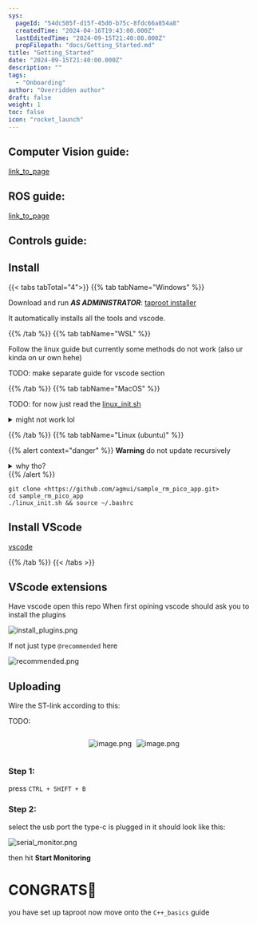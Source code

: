 ```yaml
---
sys:
  pageId: "54dc585f-d15f-45d0-b75c-8fdc66a854a8"
  createdTime: "2024-04-16T19:43:00.000Z"
  lastEditedTime: "2024-09-15T21:40:00.000Z"
  propFilepath: "docs/Getting_Started.md"
title: "Getting_Started"
date: "2024-09-15T21:40:00.000Z"
description: ""
tags:
  - "Onboarding"
author: "Overridden author"
draft: false
weight: 1
toc: false
icon: "rocket_launch"
---
```


## Computer Vision guide:

[link_to_page](86d45bc0-388b-4d26-8848-44f255f73d0e)

## ROS guide:

[link_to_page](3c76c1de-ec8f-46d6-8b0a-294005edc2d5)

## Controls guide:

## Install

{{< tabs tabTotal="4">}}
{{% tab tabName="Windows" %}}

Download and run _**AS ADMINISTRATOR**_: [taproot installer](https://github.com/Thornbots/TeachingFreshies/releases/tag/1.0)

It automatically installs all the tools and vscode.

{{% /tab %}}
{{% tab tabName="WSL" %}}

Follow the linux guide but currently some methods do not work (also ur kinda on ur own hehe)

TODO: make separate guide for vscode section

{{% /tab %}}
{{% tab tabName="MacOS" %}}

TODO: for now just read the [linux_init.sh](https://github.com/agmui/sample_rm_pico_app/blob/main/linux_init.sh)

<details>
<summary>might not work lol</summary>

`brew install libusb pkg-config`

Next install: [vscode](https://code.visualstudio.com/Download)

</details>

{{% /tab %}}
{{% tab tabName="Linux (ubuntu)" %}}

{{% alert context="danger" %}}
**Warning** do not update recursively
<details>
<summary>why tho?</summary>
There are some submodules that may go on for a while (like tinyusb) and I highly
recommend you don't need to get them.
If you want to see what submodules I update just look in `linux_init.sh`
</details>
{{% /alert %}}

```shell
git clone <https://github.com/agmui/sample_rm_pico_app.git>
cd sample_rm_pico_app
./linux_init.sh && source ~/.bashrc
```

## Install VScode

[vscode](https://code.visualstudio.com/Download)

{{% /tab %}}
{{< /tabs >}}

## VScode extensions

Have vscode open this repo
When first opining vscode should ask you to install the plugins

![install_plugins.png](https://prod-files-secure.s3.us-west-2.amazonaws.com/d518164a-d88e-44d1-a4ee-3adb3bd8bce0/89bd30f0-1825-4e77-867b-0a41ce370880/install_plugins.png?X-Amz-Algorithm=AWS4-HMAC-SHA256&X-Amz-Content-Sha256=UNSIGNED-PAYLOAD&X-Amz-Credential=ASIAZI2LB466QFMVAUK2%2F20250226%2Fus-west-2%2Fs3%2Faws4_request&X-Amz-Date=20250226T090837Z&X-Amz-Expires=3600&X-Amz-Security-Token=IQoJb3JpZ2luX2VjEB8aCXVzLXdlc3QtMiJHMEUCIQD9RADMgoR2%2BpWI5jefMD3gwQ%2FgXchXVzu2spOUkoxlmQIgDT9KAs6omfza7fDs3PMzgOIDpVNCt57qCpvbk%2FUt5U0q%2FwMIWBAAGgw2Mzc0MjMxODM4MDUiDG3KwX4Q%2FM6oijtY%2FyrcA%2BfZgZ2%2FenUlGYLZg11e7LaP0z5kBJrxe2W9k%2BPyl6gjw5bUJyRflXevKp%2BfjBBACSCmDaeSqcW17BNwuK13u%2BHGU2GEwI8%2BNPhVdYcDnyCkeKXzW9QhQRVlewSyp520NGJSde8tPD3Xhbk6%2BlcosRPVyvm%2FQPy5l3uW4bCe08feLuBsznHtOif2sBch4z04a%2BxanPC2s9D1kDSANgzFlLRNED5cn7VDlQH%2FmUbjCR1nT5wtnGJtyRVhCliRZ12L0u%2FbYHscrQW%2B8BA2KMfey87mMz7DWIj3o3xVibkARUwp6YiahoTnHA1t4uN0amLtTL963CYoPHhXOgO8HyXrjM%2BHE%2F7AWnGXpD8T8xtQfN1NwrEImf7VF6NDev2dIExSc7x4v9jo16O%2BGg0o3l0xLvU1322b1yMF208GnZeQNfIYd64emUWXBMYCgYT8mzm7pueQEjw9P3QJqArCsaAaCry0aO6q748S8unQnHbg28qp4QMFlCkofwOzzvrLxA8zKuhIEsQkjfgTxr1vhd68coSPbjN%2FgaOa9iKycVIMEGzJQ%2BlHUo90hwhhsc4a%2BFA4A5%2Fz%2Bq%2BJThwvzpmea77UiBhPWPjvhOXae1f9cJiYM2GZqQR46Ng%2BjhREp9BLMMj%2F%2Br0GOqUBNVaOahgWUomrtezoBdAxtAXRnYMG7dFpP4MCzvXVHicjH0vDViFQXXwczxvwFWPZkTFAWYXb4ZZIFTDRnBNQ7DFhbONU69AThTZR8SILZu8jhyjuS4QlHts%2Bi8GnQ%2B7bZTgpns61pGWN0kx9KLjzNh1GZ1evZKOLpfc23gQ6AoSMq5GwoxhWBp2mCNm1Yyb%2Bh8TP3rm9FiCFvRqu9W4gH%2F414FKY&X-Amz-Signature=73aae8077c32f23c1b36bf3957ed03c79645a8aabffb98957b6c07c0c46ddf78&X-Amz-SignedHeaders=host&x-id=GetObject)

If not just type `@recommended` here  

![recommended.png](https://prod-files-secure.s3.us-west-2.amazonaws.com/d518164a-d88e-44d1-a4ee-3adb3bd8bce0/61e661e9-5d85-4dfc-be0d-8d2097a5e793/recommended.png?X-Amz-Algorithm=AWS4-HMAC-SHA256&X-Amz-Content-Sha256=UNSIGNED-PAYLOAD&X-Amz-Credential=ASIAZI2LB466QFMVAUK2%2F20250226%2Fus-west-2%2Fs3%2Faws4_request&X-Amz-Date=20250226T090837Z&X-Amz-Expires=3600&X-Amz-Security-Token=IQoJb3JpZ2luX2VjEB8aCXVzLXdlc3QtMiJHMEUCIQD9RADMgoR2%2BpWI5jefMD3gwQ%2FgXchXVzu2spOUkoxlmQIgDT9KAs6omfza7fDs3PMzgOIDpVNCt57qCpvbk%2FUt5U0q%2FwMIWBAAGgw2Mzc0MjMxODM4MDUiDG3KwX4Q%2FM6oijtY%2FyrcA%2BfZgZ2%2FenUlGYLZg11e7LaP0z5kBJrxe2W9k%2BPyl6gjw5bUJyRflXevKp%2BfjBBACSCmDaeSqcW17BNwuK13u%2BHGU2GEwI8%2BNPhVdYcDnyCkeKXzW9QhQRVlewSyp520NGJSde8tPD3Xhbk6%2BlcosRPVyvm%2FQPy5l3uW4bCe08feLuBsznHtOif2sBch4z04a%2BxanPC2s9D1kDSANgzFlLRNED5cn7VDlQH%2FmUbjCR1nT5wtnGJtyRVhCliRZ12L0u%2FbYHscrQW%2B8BA2KMfey87mMz7DWIj3o3xVibkARUwp6YiahoTnHA1t4uN0amLtTL963CYoPHhXOgO8HyXrjM%2BHE%2F7AWnGXpD8T8xtQfN1NwrEImf7VF6NDev2dIExSc7x4v9jo16O%2BGg0o3l0xLvU1322b1yMF208GnZeQNfIYd64emUWXBMYCgYT8mzm7pueQEjw9P3QJqArCsaAaCry0aO6q748S8unQnHbg28qp4QMFlCkofwOzzvrLxA8zKuhIEsQkjfgTxr1vhd68coSPbjN%2FgaOa9iKycVIMEGzJQ%2BlHUo90hwhhsc4a%2BFA4A5%2Fz%2Bq%2BJThwvzpmea77UiBhPWPjvhOXae1f9cJiYM2GZqQR46Ng%2BjhREp9BLMMj%2F%2Br0GOqUBNVaOahgWUomrtezoBdAxtAXRnYMG7dFpP4MCzvXVHicjH0vDViFQXXwczxvwFWPZkTFAWYXb4ZZIFTDRnBNQ7DFhbONU69AThTZR8SILZu8jhyjuS4QlHts%2Bi8GnQ%2B7bZTgpns61pGWN0kx9KLjzNh1GZ1evZKOLpfc23gQ6AoSMq5GwoxhWBp2mCNm1Yyb%2Bh8TP3rm9FiCFvRqu9W4gH%2F414FKY&X-Amz-Signature=707c82a2c1f00a0120ab971803050272195c0056f8d448f4af7daf73aaec4cfb&X-Amz-SignedHeaders=host&x-id=GetObject)

## Uploading

Wire the ST-link according to this:

TODO:

<div style="display: flex;flex-direction: row; column-gap:10px; max-width: 630px;justify-content: center;">
<div>

![image.png](https://prod-files-secure.s3.us-west-2.amazonaws.com/d518164a-d88e-44d1-a4ee-3adb3bd8bce0/210ecb78-1116-4d7b-b9b7-2292f66fa2c2/image.png?X-Amz-Algorithm=AWS4-HMAC-SHA256&X-Amz-Content-Sha256=UNSIGNED-PAYLOAD&X-Amz-Credential=ASIAZI2LB4667WS2QVYW%2F20250226%2Fus-west-2%2Fs3%2Faws4_request&X-Amz-Date=20250226T090839Z&X-Amz-Expires=3600&X-Amz-Security-Token=IQoJb3JpZ2luX2VjECAaCXVzLXdlc3QtMiJHMEUCIQD5q3Cp%2FNlxXZ%2Fi1QKw6HO9EFPvUD3Zj5QggB5NZMeVHgIgNTT3%2FI20hH1xWF8xh0sGY2nlzyknaA8cWNAGKyZ1H%2B0q%2FwMIWBAAGgw2Mzc0MjMxODM4MDUiDMjlx83mIjeSUpoHkyrcA5%2FqlwCmGpjJ0V%2B%2Bq7iNcmEVITxVBLo7A5L9V9680zAzbpkz6gNNflTbLU1R28AsgfnVFlgJ%2F5NK9EVi4AX48ci8xaoUHWfgn94IkdJpfIoKTWIH68ocyZcsP8r%2FY8U1s0uK4iIuQKkOh2igtwgSYC2TLOsKotRknYCQZuZYCrklXjC5IeytUdTmNG8z3dYRfYbHkg7GYH7jJqGuDz28AxIFicaW%2FaONnRN20STYRtldg3dsEC6tZDXqF6AxOWcfI1LXkcdnrrArne13OHkuBLh%2BJW9NvHnM5s11MvIaawCuNurLfdxux7MAsaj%2BipEfPCG3N9saDeDYxFPG664xKttZMBeCgxgI%2FderkkEY4GGsr4qpavGtoadrBlgxpbYLNkoybd2tBv1dglJgGudZtSKno0XlB6iZS22NsZQfhVRJBybSNFU%2BGLLakBMRTuTfl9%2BDAv7B%2BO9%2B%2Fe6voE5oj8gr1scCltPZ0AY062V%2BdQHuqI6gzqtRRo%2BpLr%2F8gqcsMkWpgiXu7RsrP56AHem1szORTJdaAQEMIrxwepoWc0HWEHwTjMhc1kbjzt8pXvzPVP%2Bb7uqia7DdHjz%2BgpwuGYNDoBLu7sMCyW%2B5wy2gfAkuny8ppoTxXI5JyVCdMM2A%2B70GOqUB%2FtkVzRzYPar3Jd2J3g9rJGvyeiT3sTT%2BqSWkAEYAS6dR2EgPyxidOTckxWvxp9DImIHjB85PWSzEriQUqVle1BkivlFLZPvfWETnCaO4x68pM0HtTcIh5ECtjWozWRvbdsPTL%2B1rRr01sTgTZtZDkmZBWEP5prB9MgtV953K5o1NUMGv6goDGumrDA3mXR5CGG6g4Z2T4Yp%2Bp%2F%2BedfWaR6INIagU&X-Amz-Signature=ff23ae307a36569cc63341f815797b0dfb175e76229a2504aacfa36bb02b272a&X-Amz-SignedHeaders=host&x-id=GetObject)

</div>
<div>

![image.png](https://prod-files-secure.s3.us-west-2.amazonaws.com/d518164a-d88e-44d1-a4ee-3adb3bd8bce0/33a0fd0f-8ca6-4a86-8e09-26e95ded1fff/image.png?X-Amz-Algorithm=AWS4-HMAC-SHA256&X-Amz-Content-Sha256=UNSIGNED-PAYLOAD&X-Amz-Credential=ASIAZI2LB466SSJPHQQM%2F20250226%2Fus-west-2%2Fs3%2Faws4_request&X-Amz-Date=20250226T090839Z&X-Amz-Expires=3600&X-Amz-Security-Token=IQoJb3JpZ2luX2VjECAaCXVzLXdlc3QtMiJIMEYCIQDcxx92BIRf6AnqV%2BnecNAmpSC63L3aBXdGM26m6SqjwgIhAM8kbH1x2%2FzUz4tivcJAqIem3HyOG5VdXXsiVBcLaS%2BWKv8DCFkQABoMNjM3NDIzMTgzODA1IgzEZgMsafXXeoblv7Yq3AORX6etGF8%2FB6F%2FaZ%2BvrjO3V2WU7Sk0e81gj6srqb%2BSpn9tXBll5ScVPKbvP9EqUP85u0s9EG0%2F52Woq%2BZncTmobkAAPHrzM4FKVYr4Fd89Duvq2SneZbD95WoTFnd%2FWfyao5%2Bt0itLDw%2F2ZEW0URumRwLSBOXbMJlm5y8qyQRQAs%2BozWYjPNaZXGCUVL4ZNX0MegkNDnh0RdNEuqwk1Lh8jEHHuR9eWkeha9NRpZhYVadXevrP03Nf8FX0AJsxxuqsloR5wDlb60u335cmrSWmnpBGei4DHz7QHxu0wpCkGE%2BkHm9V6o%2Ba0ysgdDQXasKIqMgrieRgGC2jMxivslezfRmftu5Xx055dqev3v5WGgIv3U09C4IjHBijlVLZtDHUIg7Gl7WAae4osOdxxXZHJ8Kudy7%2BeKn00dv59OzyJzFq6JnzYgi5oggyBFiu9UXp6qBVKWENY5k3LaEszpAeSagMZ09rk4m2z%2BfgV4Qx%2BCczyENnf4QRL5oSAa%2FV6AlOej6mjf3O22M2T%2FFdfkJeSKadF83Hr6brUXPpurcHebHiqPFQ15ah4zYQ%2FC3rSFKQlf95YQdbZ3W0qpTvfp%2FWpbizh4jdGogibz%2FKi5YllxGUrd4bG9%2B4Mv19iDDZjvu9BjqkATl7Gik6HsYTgc2cPkLsLWdXAPoWShYJVFtPtmNPmLcmguEVo6DOFeH3%2Bu3SRQD1T%2FXrmpiIpWtd7Hvim1Eq8a14Ghwe5Mmkfmx1yOs3%2FbSdUGacOkuMxYlTLFN3gIaHLwk7oxnvWwhEqgtE09FCXP7RSS9QvopBoz1pEyemhHd%2BqGKTAXYhmB%2Bf5HYQzjoWkHrAgawrEP0zUAdZeDUyvWe2Ax05&X-Amz-Signature=3f2172d84ce6b4a27739ef66440c3e0b359193427f50049800931d40e6838329&X-Amz-SignedHeaders=host&x-id=GetObject)

</div>
</div>

### Step 1:

press `CTRL + SHIFT + B`

### Step 2:

select the usb port the type-c is plugged in it should look like this:

![serial_monitor.png](https://prod-files-secure.s3.us-west-2.amazonaws.com/d518164a-d88e-44d1-a4ee-3adb3bd8bce0/f03f4774-05d4-4393-b6a0-d5efb6d315ab/serial_monitor.png?X-Amz-Algorithm=AWS4-HMAC-SHA256&X-Amz-Content-Sha256=UNSIGNED-PAYLOAD&X-Amz-Credential=ASIAZI2LB466QFMVAUK2%2F20250226%2Fus-west-2%2Fs3%2Faws4_request&X-Amz-Date=20250226T090837Z&X-Amz-Expires=3600&X-Amz-Security-Token=IQoJb3JpZ2luX2VjEB8aCXVzLXdlc3QtMiJHMEUCIQD9RADMgoR2%2BpWI5jefMD3gwQ%2FgXchXVzu2spOUkoxlmQIgDT9KAs6omfza7fDs3PMzgOIDpVNCt57qCpvbk%2FUt5U0q%2FwMIWBAAGgw2Mzc0MjMxODM4MDUiDG3KwX4Q%2FM6oijtY%2FyrcA%2BfZgZ2%2FenUlGYLZg11e7LaP0z5kBJrxe2W9k%2BPyl6gjw5bUJyRflXevKp%2BfjBBACSCmDaeSqcW17BNwuK13u%2BHGU2GEwI8%2BNPhVdYcDnyCkeKXzW9QhQRVlewSyp520NGJSde8tPD3Xhbk6%2BlcosRPVyvm%2FQPy5l3uW4bCe08feLuBsznHtOif2sBch4z04a%2BxanPC2s9D1kDSANgzFlLRNED5cn7VDlQH%2FmUbjCR1nT5wtnGJtyRVhCliRZ12L0u%2FbYHscrQW%2B8BA2KMfey87mMz7DWIj3o3xVibkARUwp6YiahoTnHA1t4uN0amLtTL963CYoPHhXOgO8HyXrjM%2BHE%2F7AWnGXpD8T8xtQfN1NwrEImf7VF6NDev2dIExSc7x4v9jo16O%2BGg0o3l0xLvU1322b1yMF208GnZeQNfIYd64emUWXBMYCgYT8mzm7pueQEjw9P3QJqArCsaAaCry0aO6q748S8unQnHbg28qp4QMFlCkofwOzzvrLxA8zKuhIEsQkjfgTxr1vhd68coSPbjN%2FgaOa9iKycVIMEGzJQ%2BlHUo90hwhhsc4a%2BFA4A5%2Fz%2Bq%2BJThwvzpmea77UiBhPWPjvhOXae1f9cJiYM2GZqQR46Ng%2BjhREp9BLMMj%2F%2Br0GOqUBNVaOahgWUomrtezoBdAxtAXRnYMG7dFpP4MCzvXVHicjH0vDViFQXXwczxvwFWPZkTFAWYXb4ZZIFTDRnBNQ7DFhbONU69AThTZR8SILZu8jhyjuS4QlHts%2Bi8GnQ%2B7bZTgpns61pGWN0kx9KLjzNh1GZ1evZKOLpfc23gQ6AoSMq5GwoxhWBp2mCNm1Yyb%2Bh8TP3rm9FiCFvRqu9W4gH%2F414FKY&X-Amz-Signature=84839954e05c2a84c83ab5d4e949746571098d04e0dd12672feed77af3ba1f5e&X-Amz-SignedHeaders=host&x-id=GetObject)

then hit **Start Monitoring**

# CONGRATS🎉

you have set up taproot now move onto the `C++_basics` guide
